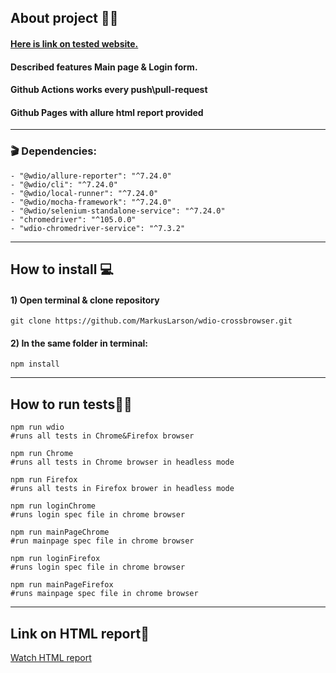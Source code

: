 ## About project 🙌🏻
#### [Here is link on tested website.](https://telnyx.com)
#### Described features Main page & Login form. 
#### Github Actions works every push\pull-request
#### Github Pages with allure html report provided

---
### 🎬 Dependencies:
```
- "@wdio/allure-reporter": "^7.24.0"
- "@wdio/cli": "^7.24.0"
- "@wdio/local-runner": "^7.24.0"
- "@wdio/mocha-framework": "^7.24.0"
- "@wdio/selenium-standalone-service": "^7.24.0"
- "chromedriver": "^105.0.0"
- "wdio-chromedriver-service": "^7.3.2"
```
---
## How to install 💻 
#### 1) Open terminal & clone repository
```
git clone https://github.com/MarkusLarson/wdio-crossbrowser.git
```
#### 2) In the same folder in terminal:
```
npm install
```
---
## How to run tests👌🏽
```
npm run wdio
#runs all tests in Chrome&Firefox browser 

npm run Chrome
#runs all tests in Chrome browser in headless mode

npm run Firefox
#runs all tests in Firefox brower in headless mode

npm run loginChrome
#runs login spec file in chrome browser

npm run mainPageChrome
#run mainpage spec file in chrome browser

npm run loginFirefox
#runs login spec file in chrome browser

npm run mainPageFirefox
#runs mainpage spec file in chrome browser
```
---
## Link on HTML report👀
[Watch HTML report](https://markuslarson.github.io/wdio-crossbrowser/)
